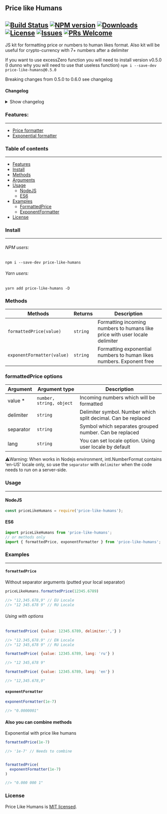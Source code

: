 ## Price like Humans
[![Build Status](https://travis-ci.org/irodger/price-like-humans.svg?branch=master)](https://travis-ci.org/irodger/price-like-humans)
[![NPM version](https://badge.fury.io/js/price-like-humans.svg)](http://badge.fury.io/js/price-like-humans)
[![Downloads](https://img.shields.io/npm/dm/price-like-humans.svg)](http://npm-stat.com/charts.html?package=price-like-humans)
[![License](https://img.shields.io/github/license/irodger/price-like-humans.svg?style=flat-square)](https://github.com/irodger/price-like-humans/blob/master/LICENSE)
[![Issues](https://img.shields.io/github/issues/irodger/price-like-humans.svg?style=flat-square)](https://github.com/irodger/price-like-humans/issues)
[![PRs Welcome](https://img.shields.io/badge/PRs-welcome-brightgreen.svg?style=flat-square)](https://github.com/irodger/price-like-humans/pulls)
----
JS kit for formatting price or numbers to human likes format. Also kit will be useful for crypto-currency with 7+ numbers after a delimiter
  
If you want to use excessZero function you will need to install version v0.5.0 (I dunno why you will need to use that useless function)
`npm i --save-dev price-like-humans@0.5.0`

Breaking changes from 0.5.0 to 0.6.0 see changelog
#### Changelog
<details>
    <summary>Show changelog</summary>
    
    v0.6.1
    - Added typescript
    - Added custom locale to formattedPrice
    - Added several tests
    - Added minifying
    - Removed excessZero function (if you need that func, just parseFloat your number)
    v0.5.0
    - Built with RollUp and Babel
    v0.4.0
    - Updated jest dependencies
    v0.3.5
    - Minor fixes 
    v0.3.1
    - Changed priceFormatter incoming arguments type. Now it takes an object or once value
    - Tested with [Jest](https://github.com/facebook/jest)
    - Refactored locale.js
    - Refactored formattedPrice: Add default values 
</details>

  
### Features:
----
- [Price formatter](#formattedprice)
- [Exponential formatter](#exponentformatter)

### Table of contents
----
- [Features](#features)
- [Install](#install)
- [Methods](#methods)
- [Arguments](#arguments)
- [Usage](#usage)
  - [NodeJS](#nodejs)
  - [ES6](#es6)
- [Examples](#examples)
  - [FormattedPrice](#formattedprice)
  - [ExponentFormatter](#exponentformatter)
- [License](#license)


### Install
----
###### NPM users:
```
npm i --save-dev price-like-humans
```

###### Yarn users:
```
yarn add price-like-humans -D
```

### Methods
| Methods | Returns | Description |
| --- | --- | --- |
| `formattedPrice(value)` | `string` | Formatting incoming numbers to humans like price with user locale delimiter |
| `exponentFormatter(value)` | `string` | Formatting exponential numbers to human likes numbers. Exponent free |

### formattedPrice options
| Argument | Argument type | Description |
| --- | --- | --- |
| value * | `number, string, object` | Incoming numbers which will be formatted |
| delimiter | `string` | Delimiter symbol. Number which split decimal. Can be replaced |
| separator | `string` | Symbol which separates grouped number. Can be replaced |
| lang | `string` | You can set locale option. Using user locale by default |

⚠️Warning: When works in Nodejs environment, intl.NumberFormat contains 'en-US' locale only, so use the `separator` with `delimiter` when the code needs to run on a server-side.

### Usage
----
#### NodeJS
```javascript
const priceLikeHumans = require('price-like-humans');
```

#### ES6
```javascript
import priceLikeHumans from 'price-like-humans';
// or methods only
import { formattedPrice, exponentFormatter } from 'price-like-humans';
```

### Examples
----
#### `formattedPrice`
Without separator arguments (putted your local separator)
```javascript
priceLikeHumans.formattedPrice(12345.6789) 

//> "12,345.678,9" // EU Locale 
//> "12 345.678 9" // RU Locale 
```

###### Using with options
```javascript
formattedPrice( {value: 12345.6789, delimiter:','} ) 

//> "12.345,678.9" // EN Locale 
//> "12 345,678 9" // RU Locale 

formattedPrice( {value: 12345.6789, lang: 'ru'} ) 

//> "12 345,678 9"

formattedPrice( {value: 12345.6789, lang: 'en'} ) 

//> "12,345.678,9"
```

#### `exponentFormatter`
```javascript
exponentFormatter(1e-7) 

//> "0.0000001"
```

#### Also you can combine methods
Exponential with price like humans
```javascript
formattedPrice(1e-7)

//> '1e-7' // Needs to combine


formattedPrice( 
  exponentFormatter(1e-7) 
)

//> "0.000 000 1"
```

### License
Price Like Humans is [MIT licensed](https://github.com/irodger/price-like-humans/LICENSE).
